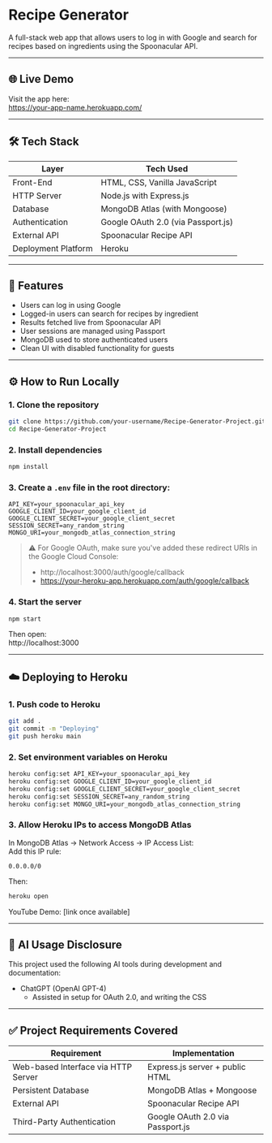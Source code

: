 # Recipe Generator

A full-stack web app that allows users to log in with Google and search for recipes based on ingredients using the Spoonacular API.

---

## 🌐 Live Demo

Visit the app here:  
https://your-app-name.herokuapp.com/

---

## 🛠 Tech Stack

| Layer                | Tech Used                                      |
|----------------------|------------------------------------------------|
| Front-End            | HTML, CSS, Vanilla JavaScript                  |
| HTTP Server          | Node.js with Express.js                        |
| Database             | MongoDB Atlas (with Mongoose)                  |
| Authentication       | Google OAuth 2.0 (via Passport.js)             |
| External API         | Spoonacular Recipe API                         |
| Deployment Platform  | Heroku                                         |

---

## 🚀 Features

- Users can log in using Google
- Logged-in users can search for recipes by ingredient
- Results fetched live from Spoonacular API
- User sessions are managed using Passport
- MongoDB used to store authenticated users
- Clean UI with disabled functionality for guests

---

## ⚙️ How to Run Locally

### 1. Clone the repository

```bash
git clone https://github.com/your-username/Recipe-Generator-Project.git
cd Recipe-Generator-Project
```

### 2. Install dependencies

```bash
npm install
```

### 3. Create a `.env` file in the root directory:

```
API_KEY=your_spoonacular_api_key
GOOGLE_CLIENT_ID=your_google_client_id
GOOGLE_CLIENT_SECRET=your_google_client_secret
SESSION_SECRET=any_random_string
MONGO_URI=your_mongodb_atlas_connection_string
```

> ⚠️ For Google OAuth, make sure you've added these redirect URIs in the Google Cloud Console:
>
> - http://localhost:3000/auth/google/callback
> - https://your-heroku-app.herokuapp.com/auth/google/callback

### 4. Start the server

```bash
npm start
```

Then open:  
http://localhost:3000

---

## ☁️ Deploying to Heroku

### 1. Push code to Heroku

```bash
git add .
git commit -m "Deploying"
git push heroku main
```

### 2. Set environment variables on Heroku

```bash
heroku config:set API_KEY=your_spoonacular_api_key
heroku config:set GOOGLE_CLIENT_ID=your_google_client_id
heroku config:set GOOGLE_CLIENT_SECRET=your_google_client_secret
heroku config:set SESSION_SECRET=any_random_string
heroku config:set MONGO_URI=your_mongodb_atlas_connection_string
```

### 3. Allow Heroku IPs to access MongoDB Atlas

In MongoDB Atlas → Network Access → IP Access List:  
Add this IP rule:
```
0.0.0.0/0
```

Then:
```bash
heroku open
```

 
YouTube Demo: [link once available]

---

## 🤖 AI Usage Disclosure

This project used the following AI tools during development and documentation:

- ChatGPT (OpenAI GPT-4)
  - Assisted in setup for OAuth 2.0, and writing the CSS

---

## ✅ Project Requirements Covered

| Requirement                          | Implementation                            |
|--------------------------------------|--------------------------------------------|
| Web-based Interface via HTTP Server  | Express.js server + public HTML            |
| Persistent Database                  | MongoDB Atlas + Mongoose                   |
| External API                         | Spoonacular Recipe API                     |
| Third-Party Authentication           | Google OAuth 2.0 via Passport.js           |

